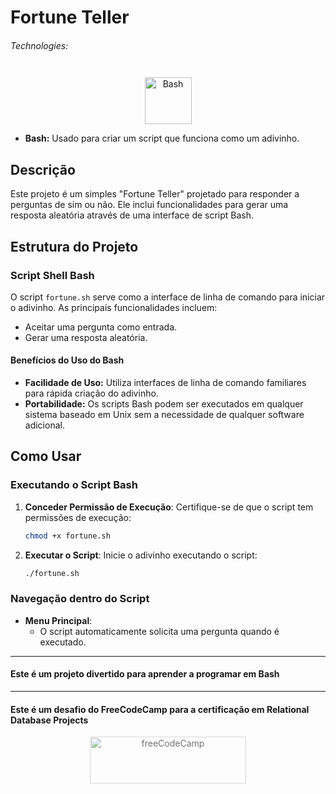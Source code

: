 # Fortune Teller

###### Technologies:
<p align="center">
<img src="https://img.icons8.com/color/75/000000/console.png" width="75" height="75" alt="Bash" style="margin: 10px 15px 0 15px;" />
</p>

- **Bash:** Usado para criar um script que funciona como um adivinho.

## Descrição

Este projeto é um simples "Fortune Teller" projetado para responder a perguntas de sim ou não. Ele inclui funcionalidades para gerar uma resposta aleatória através de uma interface de script Bash.

## Estrutura do Projeto

### Script Shell Bash

O script `fortune.sh` serve como a interface de linha de comando para iniciar o adivinho. As principais funcionalidades incluem:

- Aceitar uma pergunta como entrada.
- Gerar uma resposta aleatória.

#### Benefícios do Uso do Bash

- **Facilidade de Uso:** Utiliza interfaces de linha de comando familiares para rápida criação do adivinho.
- **Portabilidade:** Os scripts Bash podem ser executados em qualquer sistema baseado em Unix sem a necessidade de qualquer software adicional.

## Como Usar

### Executando o Script Bash

1. **Conceder Permissão de Execução**: Certifique-se de que o script tem permissões de execução:
   ```bash
   chmod +x fortune.sh
   ```

2. **Executar o Script**: Inicie o adivinho executando o script:
   ```bash
   ./fortune.sh
   ```

### Navegação dentro do Script

- **Menu Principal**:
  - O script automaticamente solicita uma pergunta quando é executado.

---
#### Este é um projeto divertido para aprender a programar em Bash
---
#### Este é um desafio do FreeCodeCamp para a certificação em Relational Database Projects

<p align="center">
<img src="https://cdn.freecodecamp.org/platform/universal/fcc_primary.svg" width="250" height="75" alt="freeCodeCamp" style="margin: 0 15px; opacity: 0.6" />
</p>

